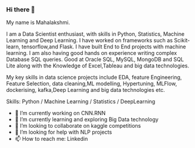 ### Hi there 👋

My name is Mahalakshmi.

I am a Data Scientist enthusiast, with skills in Python, Statistics, Machine Learning and Deep Learning. I have worked on frameworks such as Scikit-learn, tensorflow,and Flask. I have built End to End projects with machine learning. I am also having good hands on experience writing complex Database SQL queries. Good at Oracle SQL, MySQL, MongoDB and SQL Lite along with the Knowledge of Excel,Tableau and big data technologies.

My key skills in data science projects include EDA, feature Engineering, Feature Selection, data cleaning,ML modelling, Hypertuning, MLFlow, dockerising, kafka,Deep Learning and big data technologies etc.

Skills: Python / Machine Learning / Statistics / DeepLearning

- 🔭 I’m currently working on CNN.RNN
- 🌱 I’m currently learning and exploring Big Data technology
- 👯 I’m looking to collaborate on kaggle competitions
- 🤔 I’m looking for help with NLP projects
- 📫 How to reach me: Linkedin

